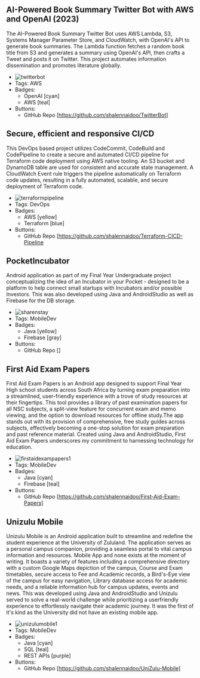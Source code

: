 ## AI-Powered Book Summary Twitter Bot with AWS and OpenAI (2023)
The AI-Powered Book Summary Twitter Bot uses AWS Lambda, S3, Systems Manager Parameter Store, and CloudWatch, with OpenAI's API to generate book summaries. The Lambda function fetches a random book title from S3 and generates a summary using OpenAI's API, then crafts a Tweet and posts it on Twitter. This project automates information dissemination and promotes literature globally.
- ![twitterbot](/portfolio/assets/twitterbot.png)
- Tags: AWS
- Badges:
  - OpenAI [cyan]
  - AWS [teal]
- Buttons:
  - GitHub Repo [https://github.com/shalennaidoo/TwitterBot]

## Secure, efficient and responsive CI/CD
This DevOps based project utilizes CodeCommit, CodeBuild and CodePipeline to create a secure and automated CI/CD pipeline for Terraform code deployment using AWS native tooling. An S3 bucket and DynamoDB table are used for consistent and accurate state management. A CloudWatch Event rule triggers the pipeline automatically on Terraform code updates, resulting in a fully automated, scalable, and secure deployment of Terraform code.
- ![terraformpipeline](/portfolio/assets/terraformpipeline.png)
- Tags: DevOps
- Badges:
  - AWS [yellow]
  - Terraform [blue]
- Buttons:
  - GitHub Repo [https://github.com/shalennaidoo/Terraform-CICD-Pipeline

## PocketIncubator
Android application as part of my Final Year Undergraduate project conceptualizing the idea of an Incubator in your Pocket - designed to be a platform to help connect small startups with Incubators and/or possible Investors. This was also developed using Java and AndroidStudio as well as Firebase for the DB storage.
- ![sharenstay](/portfolio/assets/sharenstay.png)
- Tags: MobileDev
- Badges:
  - Java [yellow]
  - Firebase [gray]
- Buttons:
  - GitHub Repo []

## First Aid Exam Papers
First Aid Exam Papers is an Android app designed to support Final Year High school students across South Africa by turning exam preparation into a streamlined, user-friendly experience with a trove of study resources at their fingertips. This tool provides a library of past examination papers for all NSC subjects, a split-view feature for concurrent exam and memo viewing, and the option to download resources for offline study.The app stands out with its provision of comprehensive, free study guides across subjects, effectively becoming a one-stop solution for exam preparation and past reference material. Created using Java and AndroidStudio, First Aid Exam Papers underscores my commitment to harnessing technology for education.
- ![firstaidexampapers1](/portfolio/assets/firstaidexampapers1.gif)
- Tags: MobileDev
- Badges:
  - Java [cyan]
  - Firebase [teal]
- Buttons:
  - GitHub Repo [https://github.com/shalennaidoo/First-Aid-Exam-Papers]

## Unizulu Mobile
Unizulu Mobile is an Android application built to streamline and redefine the student experience at the University of Zululand. The application serves as a personal campus companion, providing a seamless portal to vital campus information and resources. Mobile App and none exists at the moment of writing. It boasts a variety of features including a comprehensive directory with a custom Google Maps depiction of the campus, Course and Exam timetables, secure access to Fee and Academic records, a Bird's-Eye view of the campus for easy navigation, Library database access for academic needs, and a reliable information hub for campus updates, events and news. This was developed using Java and AndroidStudio and Unizulu served to solve a real-world challenge while prioritizing a userfriendly experience to effortlessly navigate their academic journey. It was the first of it's kind as the University did not have an existing mobile app.
- ![unizulumobile1](/portfolio/assets/unizulumobile1.gif)
- Tags: MobileDev
- Badges:
  - Java [cyan]
  - SQL [teal]
  - REST APIs [purple]
- Buttons:
  - GitHub Repo [https://github.com/shalennaidoo/UniZulu-Mobile]